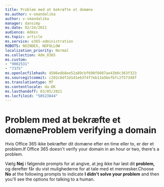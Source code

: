```yaml
---
title: Problem med at bekræfte et domæne
ms.author: v-smandalika
author: v-smandalika
manager: dansimp
ms.date: 02/24/2021
audience: Admin
ms.topic: article
ms.service: o365-administration
ROBOTS: NOINDEX, NOFOLLOW
localization_priority: Normal
ms.collection: Adm_O365
ms.custom:
- "9002531"
- "7375"
ms.openlocfilehash: 4506edb8ee52a89cbf690f6087ae43b0c363f323
ms.sourcegitcommit: c202c0df2d141e63f4f7eb13a56efbfc2f57348f
ms.translationtype: MT
ms.contentlocale: da-DK
ms.lasthandoff: 03/05/2021
ms.locfileid: "50523844"
---
```

# <a name="problem-verifying-a-domain"></a><span data-ttu-id="7223a-102">Problem med at bekræfte et domæne</span><span class="sxs-lookup"><span data-stu-id="7223a-102">Problem verifying a domain</span></span>

<span data-ttu-id="7223a-103">Hvis Office 365 ikke bekræfter dit domæne efter en time eller to, er der et problem.</span><span class="sxs-lookup"><span data-stu-id="7223a-103">If Office 365 doesn't verify your domain in an hour or two, there's a problem.</span></span>

<span data-ttu-id="7223a-104">Vælg **Nej** i følgende prompts for at angive, at jeg ikke har løst dit **problem,** og derefter får du vist mulighederne for at tale med et mennesker.</span><span class="sxs-lookup"><span data-stu-id="7223a-104">Choose **No** at the following prompts to indicate **I didn't solve your problem** and then you'll see the options for talking to a human.</span></span>
